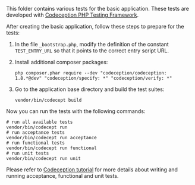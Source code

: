 This folder contains various tests for the basic application.
These tests are developed with [Codeception PHP Testing Framework](http://codeception.com/).

After creating the basic application, follow these steps to prepare for the tests:

1. In the file `_bootstrap.php`, modify the definition of the constant `TEST_ENTRY_URL` so
   that it points to the correct entry script URL.
2. Install additional composer packages:

   ```
   php composer.phar require --dev "codeception/codeception: 1.8.*@dev" "codeception/specify: *" "codeception/verify: *"
   ```

3. Go to the application base directory and build the test suites:

   ```
   vendor/bin/codecept build
   ```

Now you can run the tests with the following commands:

```
# run all available tests
vendor/bin/codecept run
# run acceptance tests
vendor/bin/codecept run acceptance
# run functional tests
vendor/bin/codecept run functional
# run unit tests
vendor/bin/codecept run unit
```

Please refer to [Codeception tutorial](http://codeception.com/docs/01-Introduction) for
more details about writing and running acceptance, functional and unit tests.
